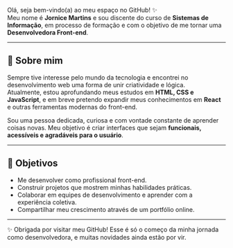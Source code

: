 Olá, seja bem-vindo(a) ao meu espaço no GitHub! ✨  
Meu nome é **Jornice Martins** e sou discente do curso de **Sistemas de Informação**, em processo de formação e com o objetivo de me tornar uma **Desenvolvedora Front-end**.

---

## 🌱 Sobre mim
Sempre tive interesse pelo mundo da tecnologia e encontrei no desenvolvimento web uma forma de unir criatividade e lógica.  
Atualmente, estou aprofundando meus estudos em **HTML, CSS e JavaScript**, e em breve pretendo expandir meus conhecimentos em **React** e outras ferramentas modernas do front-end.

Sou uma pessoa dedicada, curiosa e com vontade constante de aprender coisas novas. Meu objetivo é criar interfaces que sejam **funcionais, acessíveis e agradáveis para o usuário**.

---

## 🎯 Objetivos
- Me desenvolver como profissional front-end.  
- Construir projetos que mostrem minhas habilidades práticas.  
- Colaborar em equipes de desenvolvimento e aprender com a experiência coletiva.  
- Compartilhar meu crescimento através de um portfólio online.  

---

✨ Obrigada por visitar meu GitHub! Esse é só o começo da minha jornada como desenvolvedora, e muitas novidades ainda estão por vir.
